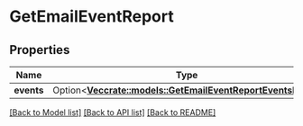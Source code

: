 # GetEmailEventReport

## Properties

Name | Type | Description | Notes
------------ | ------------- | ------------- | -------------
**events** | Option<[**Vec<crate::models::GetEmailEventReportEventsInner>**](getEmailEventReport_events_inner.md)> |  | [optional]

[[Back to Model list]](../README.md#documentation-for-models) [[Back to API list]](../README.md#documentation-for-api-endpoints) [[Back to README]](../README.md)


